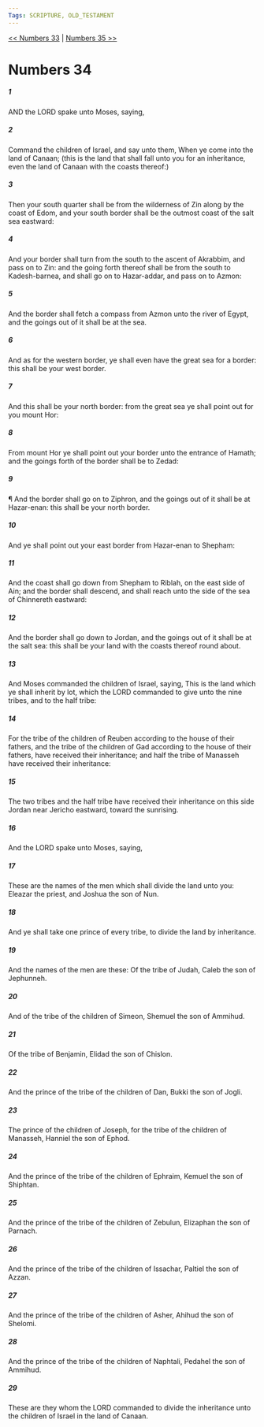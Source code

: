 ```yaml
---
Tags: SCRIPTURE, OLD_TESTAMENT
---
```


[<< Numbers 33](OLD_TESTAMENT/04_Numbers/Numbers_33.md) | [Numbers 35 >>](OLD_TESTAMENT/04_Numbers/Numbers_35.md)

# Numbers 34

##### 1
 AND the LORD spake unto Moses, saying,
##### 2
 Command the children of Israel, and say unto them, When ye come into the land of Canaan; (this is the land that shall fall unto you for an inheritance, even the land of Canaan with the coasts thereof:)
##### 3
 Then your south quarter shall be from the wilderness of Zin along by the coast of Edom, and your south border shall be the outmost coast of the salt sea eastward:
##### 4
 And your border shall turn from the south to the ascent of Akrabbim, and pass on to Zin: and the going forth thereof shall be from the south to Kadesh-barnea, and shall go on to Hazar-addar, and pass on to Azmon:
##### 5
 And the border shall fetch a compass from Azmon unto the river of Egypt, and the goings out of it shall be at the sea.
##### 6
 And as for the western border, ye shall even have the great sea for a border: this shall be your west border.
##### 7
 And this shall be your north border: from the great sea ye shall point out for you mount Hor:
##### 8
 From mount Hor ye shall point out your border unto the entrance of Hamath; and the goings forth of the border shall be to Zedad:
##### 9
 ¶ And the border shall go on to Ziphron, and the goings out of it shall be at Hazar-enan: this shall be your north border.
##### 10
 And ye shall point out your east border from Hazar-enan to Shepham:
##### 11
 And the coast shall go down from Shepham to Riblah, on the east side of Ain; and the border shall descend, and shall reach unto the side of the sea of Chinnereth eastward:
##### 12
 And the border shall go down to Jordan, and the goings out of it shall be at the salt sea: this shall be your land with the coasts thereof round about.
##### 13
 And Moses commanded the children of Israel, saying, This is the land which ye shall inherit by lot, which the LORD commanded to give unto the nine tribes, and to the half tribe:
##### 14
 For the tribe of the children of Reuben according to the house of their fathers, and the tribe of the children of Gad according to the house of their fathers, have received their inheritance; and half the tribe of Manasseh have received their inheritance:
##### 15
 The two tribes and the half tribe have received their inheritance on this side Jordan near Jericho eastward, toward the sunrising.
##### 16
 And the LORD spake unto Moses, saying,
##### 17
 These are the names of the men which shall divide the land unto you: Eleazar the priest, and Joshua the son of Nun.
##### 18
 And ye shall take one prince of every tribe, to divide the land by inheritance.
##### 19
 And the names of the men are these: Of the tribe of Judah, Caleb the son of Jephunneh.
##### 20
 And of the tribe of the children of Simeon, Shemuel the son of Ammihud.
##### 21
 Of the tribe of Benjamin, Elidad the son of Chislon.
##### 22
 And the prince of the tribe of the children of Dan, Bukki the son of Jogli.
##### 23
 The prince of the children of Joseph, for the tribe of the children of Manasseh, Hanniel the son of Ephod.
##### 24
 And the prince of the tribe of the children of Ephraim, Kemuel the son of Shiphtan.
##### 25
 And the prince of the tribe of the children of Zebulun, Elizaphan the son of Parnach.
##### 26
 And the prince of the tribe of the children of Issachar, Paltiel the son of Azzan.
##### 27
 And the prince of the tribe of the children of Asher, Ahihud the son of Shelomi.
##### 28
 And the prince of the tribe of the children of Naphtali, Pedahel the son of Ammihud.
##### 29
 These are they whom the LORD commanded to divide the inheritance unto the children of Israel in the land of Canaan.
